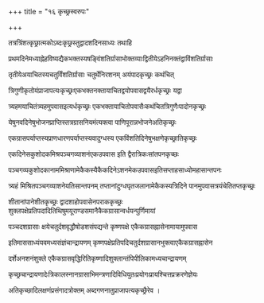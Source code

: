 +++
title = "१६ कृच्छ्रस्वरुपः"

+++

तत्रत्रिंशत्कृछ्रात्मकोऽब्दःकृछ्रस्तुद्वादशदिनसाध्यः तथाहि

प्रथमदिनेमध्याह्नेहविष्यद्यैकभक्तस्यषङ्विंशतिर्ग्रासाभोक्तव्याःद्वितीयेऽहनिनक्तंद्वाविंशतिर्ग्रासाः

तृतीयेअयाचितस्यचतुर्विंशतिर्ग्रासाः चतुर्थेनिरशनम् अयंपादकृच्छ्रः कथंचित्

त्रिगुणीकृतोयंप्राजापत्यःकृच्छ्रःएकभक्तनक्तायाचितद्वयोपवासद्वयैरर्धकृच्छ्रः यद्वा

त्र्यहमयाचितंत्र्यहमुपवासइत्यर्धकृच्छ्रः एकभक्तायाचितोपवासैःकथंचितत्रिगुणैःपादोनकृच्छ्रः

येषुनवदिनेषुभोजनप्राप्तिस्तत्रग्रासनियमंत्यक्त्वा पाणिपूरान्नभोजनेअतिकृच्छ्रः

एकग्रासपर्याप्तस्यप्राणधारणपर्याप्तस्यवादुग्धस्य एकविंशतिदिनेषुभक्षणेकृच्छ्रातिकृच्छ्रः

एकदिनेसकुशोदकमिश्रपञ्चगव्याशनंएकउपवास इति द्वैरात्रिकःसांतपनकृच्छः

पञ्चगव्यकुशोदकानाममिश्राणामेकैकस्यैकैकदिनेऽशनमेकउपवासइतिसप्ताहसाध्योमहासान्तपनः

त्र्यहं मिश्रितपञ्चगव्याशनेयतिसान्तपनम् तप्तानांदुग्धघृतजलानामेकैकस्यत्रिदिने पानमुपवासत्रयंचेतितप्तकृच्छ्रः

शीतानांपानेशीतकृच्छ्रः द्वादशाहोपवासेनपराककृच्छ्रः शुक्लपक्षेप्रतिपदादितिथिषुमयूराण्डसमानैकैकग्रासान्वर्धयन्पुर्णिमायां

पञ्चदशग्रासाः क्षयेचतुर्दशवृद्धौषोडशसंपद्यन्ते कृष्णपक्षे एकैकग्रासह्नासेनामायामुपवास

इतिमाससाध्यंयवमध्यसंज्ञंचान्द्रायणम् कृष्णपक्षेप्रतिपदिचतुर्दशग्रासानभुक्त्वाएकैकग्रासह्नासेन

दर्शेअनशनंशुक्ले एकैकग्रासवृद्धिरितिकृष्णादिशुक्लान्तंपिपीलिकामध्यचान्द्रायणम्

कृच्छ्रचान्द्रायणादेःत्रिकालस्नानग्रासाभिमन्त्रणादिविधियुतःप्रयोगःप्रायश्चित्तप्रक्ररणेज्ञेयः

अतिकृच्छादिलक्षणंप्रसंगादत्रोक्तम् अब्दगणनातुप्राजापत्यकृच्छ्रैरेव ।
